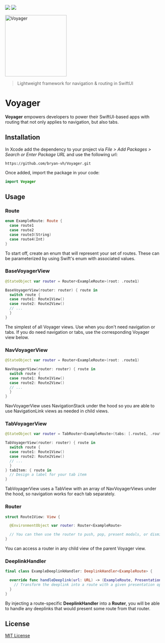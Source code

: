 [![](https://img.shields.io/endpoint?url=https%3A%2F%2Fswiftpackageindex.com%2Fapi%2Fpackages%2Fbryan-vh%2FVoyager%2Fbadge%3Ftype%3Dswift-versions)](https://swiftpackageindex.com/bryan-vh/Voyager)
[![](https://img.shields.io/endpoint?url=https%3A%2F%2Fswiftpackageindex.com%2Fapi%2Fpackages%2Fbryan-vh%2FVoyager%2Fbadge%3Ftype%3Dplatforms)](https://swiftpackageindex.com/bryan-vh/Voyager)

<img src="https://images.ctfassets.net/ooa29xqb8tix/6MFFWO1k38yxTrLKRZ26e8/2c07fa6c2c4653bfae00dd87625d6e56/swift-logo.png?w=400&q=50" alt="Voyager" width="200">

> Lightweight framework for navigation & routing in SwiftUI

# Voyager

**Voyager** empowers developers to power their SwiftUI-based apps with routing that not only applies to navigation, but also tabs.

## Installation

In Xcode add the dependency to your project via *File > Add Packages > Search or Enter Package URL* and use the following url:
```
https://github.com/bryan-vh/Voyager.git
```

Once added, import the package in your code:
```swift
import Voyager
```

## Usage

### Route
```swift
enum ExampleRoute: Route {
  case route1
  case route2
  case route3(String)
  case route4(Int)
}
```

To start off, create an enum that will represent your set of routes. These can be parameterized by using Swift's enum with associated values.

### BaseVoyagerView
```swift
@StateObject var router = Router<ExampleRoute>(root: .route1)

BaseVoyagerView(router: router) { route in
  switch route {
  case route1: Route1View()
  case route2: Route2View()
  // ...
  }
}
```

The simplest of all Voyager views. Use when you don't need navigation or tabs. If you do need navigation or tabs, use the corresponding Voyager view below.

### NavVoyagerView
```swift
@StateObject var router = Router<ExampleRoute>(root: .route1)

NavVoyagerView(router: router) { route in
  switch route {
  case route1: Route1View()
  case route2: Route2View()
  // ...
  }
}
```

NavVoyagerView uses NavigationStack under the hood so you are able to use NavigationLink views as needed in child views.

### TabVoyagerView
```swift
@StateObject var router = TabRouter<ExampleRoute>(tabs: [.route1, .route2], selected: .route1)

TabVoyagerView(router: router) { route in
  switch route {
  case route1: Route1View()
  case route2: Route2View()
  // ...
  }
} tabItem: { route in
  // Design a label for your tab item
}
```

TabVoyagerView uses a TabView with an array of NavVoyagerViews under the hood, so navigation works for each tab separately.

### Router
```swift
struct Route1View: View {

  @EnvironmentObject var router: Router<ExampleRoute>

  // You can then use the router to push, pop, present modals, or dismiss as needed.
}
```

You can access a router in any child view of the parent Voyager view.

### DeeplinkHandler
```swift
final class ExampleDeeplinkHandler: DeeplinkHandler<ExampleRoute> {

  override func handleDeeplink(url: URL) -> (ExampleRoute, PresentationOption)? {
    // Transform the deeplink into a route with a given presentation option.
  }
}
```

By injecting a route-specific **DeeplinkHandler** into a **Router**, you will be able to
handle any deeplinks that would present some route from that router.

## License
[MIT License](LICENSE)
